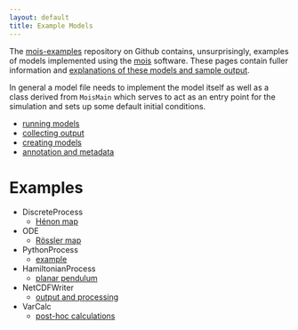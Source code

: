 ```yaml
---
layout: default
title: Example Models
---
```


The [mois-examples](https://github.com/edinburgh-rbm/mois-examples)
repository on Github contains, unsurprisingly, examples of models
implemented using the [mois](/mois) software. These pages contain
fuller information and [explanations of these models and sample
output](#example-models).

In general a model file needs to implement the model itself as
well as a class derived from `MoisMain` which serves to act as
an entry point for the simulation and sets up some default 
initial conditions.

  * [running models](running.html)
  * [collecting output](output.html)
  * [creating models](models.html)
  * [annotation and metadata](annotation.html)

Examples
========

  * DiscreteProcess
    * [Hénon map](henon)
  * ODE
    * [Rössler map](roessler)
  * PythonProcess
    * [example](python)
  * HamiltonianProcess
    * [planar pendulum](pendulum)
  * NetCDFWriter
    * [output and processing](netcdf)
  * VarCalc
    * [post-hoc calculations](varcalc)
